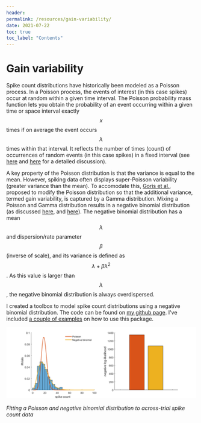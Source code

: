 ```yaml
---
header:
permalink: /resources/gain-variability/
date: 2021-07-22
toc: true
toc_label: "Contents"
---
```


# Gain variability

Spike count distributions have historically been modeled as a Poisson process. In a Poisson process, the events of interest (in this case spikes) occur at random within a given time interval. The Poisson probability mass function lets you obtain the probability of an event occurring within a given time or space interval exactly $$x$$ times if on average the event occurs $$\lambda$$ times within that interval. It reflects the number of times (count) of occurrences of random events (in this case spikes) in a fixed interval (see [here](https://probabilityandstats.wordpress.com/2015/03/22/defining-the-poisson-distribution/) and [here](https://actuarialmodelingtopics.wordpress.com/2016/04/05/the-gamma-distribution-from-the-point-of-view-of-a-poisson-process/) for a detailed discussion). 

A key property of the Poisson distribution is that the variance is equal to the mean. However, spiking data often displays super-Poisson variability (greater variance than the mean). To accomodate this, [Goris et al.](https://www.nature.com/articles/nn.3711), proposed to modify the Poisson distribution so that the additional variance, termed gain variability, is captured by a Gamma distribution. Mixing a Poisson and Gamma distribution results in a negative binomial distribution (as discussed [here](https://statisticalmodeling.wordpress.com/2018/10/25/gamma-distribution-and-poisson-distribution/), and [here](https://actuarialmodelingtopics.wordpress.com/2017/08/18/mixing-probability-distributions/)). The negative binomial distribution has a mean $$\lambda$$ and dispersion/rate parameter $$\beta$$ (inverse of scale), and its variance is defined as $$\lambda + \beta \lambda^{2}$$. As this value is larger than $$\lambda$$, the negative binomial distribution is always overdispersed. 

I created a toolbox to model spike count distributions using a negative binomial distribution. The code can be found on [my github page](https://github.com/jochemvankempen/gain-variability). I've included [a couple of examples](https://htmlpreview.github.io/?https://github.com/jochemvankempen/gain-variability/blob/main/example.html) on how to use this package.

![gain-variability](/assets/images/resources/gain-variability.png)

*Fitting a Poisson and negative binomial distribution to across-trial spike count data*

<!------------------------------- FOOTER --------------------------------->
